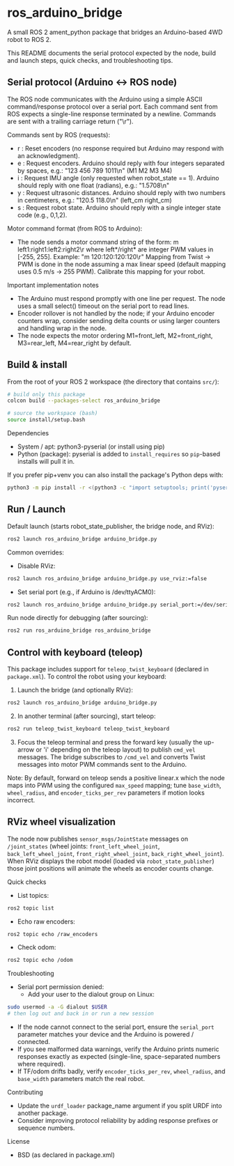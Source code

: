 # ros_arduino_bridge

A small ROS 2 ament_python package that bridges an Arduino-based 4WD robot to ROS 2.

This README documents the serial protocol expected by the node, build and launch steps, quick checks, and troubleshooting tips.

## Serial protocol (Arduino <-> ROS node)

The ROS node communicates with the Arduino using a simple ASCII command/response protocol over a serial port. Each command sent from ROS expects a single-line response terminated by a newline. Commands are sent with a trailing carriage return ("\r").

Commands sent by ROS (requests):

- r : Reset encoders (no response required but Arduino may respond with an acknowledgment).
- e : Request encoders. Arduino should reply with four integers separated by spaces, e.g.:
  "123 456 789 1011\n" (M1 M2 M3 M4)
- i : Request IMU angle (only requested when robot_state == 1). Arduino should reply with one float (radians), e.g.:
  "1.5708\n"
- y : Request ultrasonic distances. Arduino should reply with two numbers in centimeters, e.g.:
  "120.5 118.0\n" (left_cm right_cm)
- s : Request robot state. Arduino should reply with a single integer state code (e.g., 0,1,2).

Motor command format (from ROS to Arduino):

- The node sends a motor command string of the form:
  m left1:right1:left2:right2\r
  where left*/right* are integer PWM values in [-255, 255]. Example:
  "m 120:120:120:120\r"
  Mapping from Twist -> PWM is done in the node assuming a max linear speed (default mapping uses 0.5 m/s -> 255 PWM). Calibrate this mapping for your robot.

Important implementation notes

- The Arduino must respond promptly with one line per request. The node uses a small select() timeout on the serial port to read lines.
- Encoder rollover is not handled by the node; if your Arduino encoder counters wrap, consider sending delta counts or using larger counters and handling wrap in the node.
- The node expects the motor ordering M1=front_left, M2=front_right, M3=rear_left, M4=rear_right by default.

## Build & install

From the root of your ROS 2 workspace (the directory that contains `src/`):

```bash
# build only this package
colcon build --packages-select ros_arduino_bridge

# source the workspace (bash)
source install/setup.bash
```

Dependencies

- System / apt: python3-pyserial (or install using pip)
- Python (package): pyserial is added to `install_requires` so `pip`-based installs will pull it in.

If you prefer pip+venv you can also install the package's Python deps with:

```bash
python3 -m pip install -r <(python3 -c "import setuptools; print('pyserial')")
```

## Run / Launch

Default launch (starts robot_state_publisher, the bridge node, and RViz):

```bash
ros2 launch ros_arduino_bridge arduino_bridge.py
```

Common overrides:

- Disable RViz:

```bash
ros2 launch ros_arduino_bridge arduino_bridge.py use_rviz:=false
```

- Set serial port (e.g., if Arduino is /dev/ttyACM0):

```bash
ros2 launch ros_arduino_bridge arduino_bridge.py serial_port:=/dev/serial/by-id/usb-1a86_USB_Serial-if00-port0
```

Run node directly for debugging (after sourcing):

```bash
ros2 run ros_arduino_bridge ros_arduino_bridge
```

## Control with keyboard (teleop)

This package includes support for `teleop_twist_keyboard` (declared in `package.xml`). To control the robot using your keyboard:

1. Launch the bridge (and optionally RViz):

```bash
ros2 launch ros_arduino_bridge arduino_bridge.py
```

2. In another terminal (after sourcing), start teleop:

```bash
ros2 run teleop_twist_keyboard teleop_twist_keyboard
```

3. Focus the teleop terminal and press the forward key (usually the up-arrow or 'i' depending on the teleop layout) to publish `cmd_vel` messages. The bridge subscribes to `/cmd_vel` and converts Twist messages into motor PWM commands sent to the Arduino.

Note: By default, forward on teleop sends a positive linear.x which the node maps into PWM using the configured `max_speed` mapping; tune `base_width`, `wheel_radius`, and `encoder_ticks_per_rev` parameters if motion looks incorrect.

## RViz wheel visualization

The node now publishes `sensor_msgs/JointState` messages on `/joint_states` (wheel joints: `front_left_wheel_joint`, `back_left_wheel_joint`, `front_right_wheel_joint`, `back_right_wheel_joint`).
When RViz displays the robot model (loaded via `robot_state_publisher`) those joint positions will animate the wheels as encoder counts change.

Quick checks

- List topics:

```bash
ros2 topic list
```

- Echo raw encoders:

```bash
ros2 topic echo /raw_encoders
```

- Check odom:

```bash
ros2 topic echo /odom
```

Troubleshooting

- Serial port permission denied:
  - Add your user to the dialout group on Linux:

```bash
sudo usermod -a -G dialout $USER
# then log out and back in or run a new session
```

- If the node cannot connect to the serial port, ensure the `serial_port` parameter matches your device and the Arduino is powered / connected.
- If you see malformed data warnings, verify the Arduino prints numeric responses exactly as expected (single-line, space-separated numbers where required).
- If TF/odom drifts badly, verify `encoder_ticks_per_rev`, `wheel_radius`, and `base_width` parameters match the real robot.

Contributing

- Update the `urdf_loader` package_name argument if you split URDF into another package.
- Consider improving protocol reliability by adding response prefixes or sequence numbers.

License

- BSD (as declared in package.xml)
